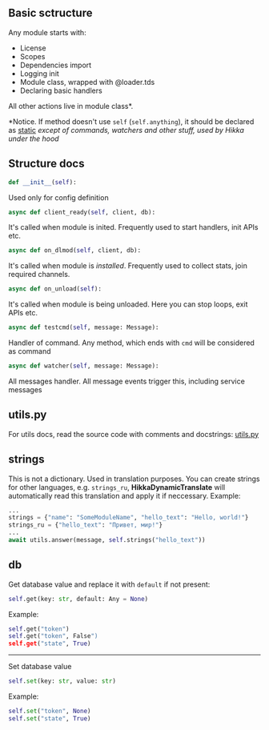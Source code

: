 ## Basic sctructure
Any module starts with:

- License
- Scopes
- Dependencies import
- Logging init
- Module class, wrapped with @loader.tds
- Declaring basic handlers


All other actions live in module class\*.

\*Notice. If method doesn't use `self` (`self.anything`), it should be declared as [static](https://stackoverflow.com/a/735978/19170642) *except of commands, watchers and other stuff, used by Hikka under the hood*


## Structure docs

```python
def __init__(self):
```
Used only for config definition


```python
async def client_ready(self, client, db):
```
It's called when module is inited. Frequently used to start handlers, init APIs etc.


```python
async def on_dlmod(self, client, db):
```
It's called when module is *installed*. Frequently used to collect stats, join required channels.


```python
async def on_unload(self):
```
It's called when module is being unloaded. Here you can stop loops, exit APIs etc.

```python
async def testcmd(self, message: Message):
```
Handler of command. Any method, which ends with `cmd` will be considered as command

```python
async def watcher(self, message: Message):
```
All messages handler. All message events trigger this, including service messages


## utils.py
For utils docs, read the source code with comments and docstrings: [utils.py](https://github.com/hikariatama/Hikka/blob/master/hikka/utils.py)

## strings
This is not a dictionary. Used in translation purposes.
You can create strings for other languages, e.g. `strings_ru`, **HikkaDynamicTranslate** will automatically read this translation and apply it if neccessary.
Example:
```python
...
strings = {"name": "SomeModuleName", "hello_text": "Hello, world!"}
strings_ru = {"hello_text": "Привет, мир!"}
...
await utils.answer(message, self.strings("hello_text"))
```
## db
Get database value and replace it with `default` if not present:
```python
self.get(key: str, default: Any = None)
```
Example:
```python
self.get("token")
self.get("token", False")
self.get("state", True)
```
---
Set database value
```python
self.set(key: str, value: str)
```
Example:
```python
self.set("token", None)
self.set("state", True)
```